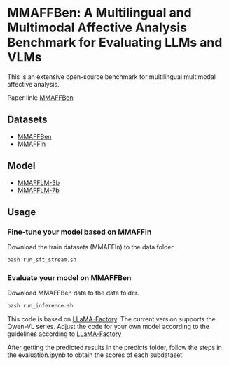 # MMAFFBen: A Multilingual and Multimodal Affective Analysis Benchmark for Evaluating LLMs and VLMs

This is an extensive open-source benchmark for multilingual multimodal affective analysis. 

Paper link: [MMAFFBen](https://github.com/lzw108/MMAFFBen/main/README.md)

## Datasets

- [MMAFFBen](https://huggingface.co/datasets/lzw1008/MMAFFBen)
- [MMAFFIn](https://huggingface.co/datasets/lzw1008/MMAFFIn)

## Model

- [MMAFFLM-3b](https://huggingface.co/lzw1008/MMAFFLM-3b)
- [MMAFFLM-7b](https://huggingface.co/lzw1008/MMAFFLM-7b)

## Usage

### Fine-tune your model based on MMAFFIn

Download the train datasets (MMAFFIn) to the data folder.

```python
bash run_sft_stream.sh
```

### Evaluate your model on MMAFFBen

Download MMAFFBen data to the data folder.

```python
bash run_inference.sh
```
This code is based on [LLaMA-Factory](https://github.com/hiyouga/LLaMA-Factory). The current version supports the Qwen-VL series. Adjust the code for your own model according to the guidelines according to [LLaMA-Factory](https://github.com/hiyouga/LLaMA-Factory)

After getting the predicted results in the predicts folder, follow the steps in the evaluation.ipynb to obtain the scores of each subdataset.




